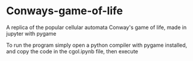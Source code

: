 # Conways-game-of-life
A replica of the popular cellular automata Conway's game of life, made in jupyter with pygame

To run the program simply open a python compiler with pygame installed, and copy the code in the cgol.ipynb file, then execute
